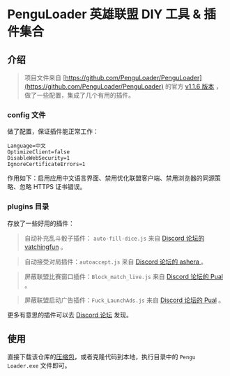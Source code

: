 # PenguLoader 英雄联盟 DIY 工具 & 插件集合

## 介绍

> 项目文件来自 [https://github.com/PenguLoader/PenguLoader](https://github.com/PenguLoader/PenguLoader) 的官方 [v1.1.6 版本](https://github.com/PenguLoader/PenguLoader/releases/download/v1.1.6/pengu-loader-v1.1.6.zip) ，做了一些配置，集成了几个有用的插件。

### config 文件

做了配置，保证插件能正常工作：

```plain
Language=中文
OptimizeClient=false
DisableWebSecurity=1
IgnoreCertificateErrors=1
```

作用如下：启用应用中文语言界面、禁用优化联盟客户端、禁用浏览器的同源策略、忽略 HTTPS 证书错误。


### plugins 目录

存放了一些好用的插件：

> 自动补充乱斗骰子插件： `auto-fill-dice.js` 来自 [Discord 论坛的 vatchingfun](https://discord.com/channels/1069483280438673418/1077886267464892468/threads/1365610922046918716) 。

> 自动接受对局插件：`autoaccept.js` 来自 [Discord 论坛的 ashera ](https://discord.com/channels/1069483280438673418/1077886267464892468/threads/1371799042832597054) 。

> 屏蔽联盟比赛窗口插件：`Block_match_live.js` 来自 [Discord 论坛的 Pual](https://discord.com/channels/1069483280438673418/1077886267464892468/threads/1354072649306865695) 。

> 屏蔽联盟启动广告插件：`Fuck_LaunchAds.js` 来自 [Discord 论坛的 Pual](https://discord.com/channels/1069483280438673418/1077886267464892468/threads/1346419571028004966) 。


更多有意思的插件可以去 [Discord 论坛](https://discord.com/channels/1069483280438673418/1077886267464892468) 发现。


## 使用

直接下载该仓库的[压缩包](https://github.com/crazy-zxx/pengu-loader-v1.1.6/archive/refs/tags/v2.0.zip)，或者克隆代码到本地，执行目录中的 `Pengu Loader.exe` 文件即可。

